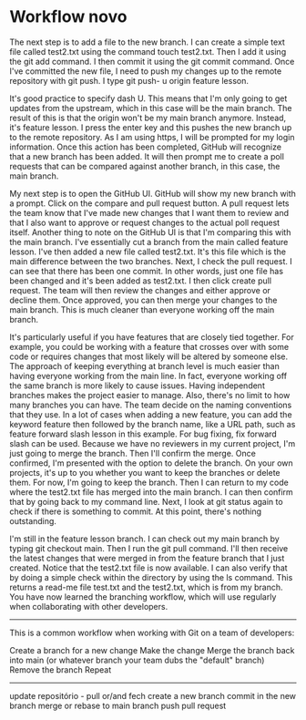 # Workflow novo

The next step is to add a file to the new branch. I can create a simple text file called test2.txt using the command touch test2.txt. Then I add it using the git add command. I then commit it using the git commit command. Once I've committed the new file, I need to push my changes up to the remote repository with git push. I type git push- u origin feature lesson.


It's good practice to specify dash U. This means that I'm only going to get updates from the upstream, which in this case will be the main branch. The result of this is that the origin won't be my main branch anymore. Instead, it's feature lesson. I press the enter key and this pushes the new branch up to the remote repository. As I am using https, I will be prompted for my login information. Once this action has been completed, GitHub will recognize that a new branch has been added. It will then prompt me to create a poll requests that can be compared against another branch, in this case, the main branch.

My next step is to open the GitHub UI. GitHub will show my new branch with a prompt. Click on the compare and pull request button. A pull request lets the team know that I've made new changes that I want them to review and that I also want to approve or request changes to the actual poll request itself. Another thing to note on the GitHub UI is that I'm comparing this with the main branch. I've essentially cut a branch from the main called feature lesson. I've then added a new file called test2.txt. It's this file which is the main difference between the two branches. Next, I check the pull request. I can see that there has been one commit. In other words, just one file has been changed and it's been added as test2.txt. I then click create pull request. The team will then review the changes and either approve or decline them. Once approved, you can then merge your changes to the main branch. This is much cleaner than everyone working off the main branch.

It's particularly useful if you have features that are closely tied together. For example, you could be working with a feature that crosses over with some code or requires changes that most likely will be altered by someone else. The approach of keeping everything at branch level is much easier than having everyone working from the main line. In fact, everyone working off the same branch is more likely to cause issues. Having independent branches makes the project easier to manage. Also, there's no limit to how many branches you can have. The team decide on the naming conventions that they use. In a lot of cases when adding a new feature, you can add the keyword feature then followed by the branch name, like a URL path, such as feature forward slash lesson in this example. For bug fixing, fix forward slash can be used. Because we have no reviewers in my current project, I'm just going to merge the branch. Then I'll confirm the merge. Once confirmed, I'm presented with the option to delete the branch. On your own projects, it's up to you whether you want to keep the branches or delete them. For now, I'm going to keep the branch. Then I can return to my code where the test2.txt file has merged into the main branch. I can then confirm that by going back to my command line. Next, I look at git status again to check if there is something to commit. At this point, there's nothing outstanding.

I'm still in the feature lesson branch. I can check out my main branch by typing git checkout main. Then I run the git pull command. I'll then receive the latest changes that were merged in from the feature branch that I just created. Notice that the test2.txt file is now available. I can also verify that by doing a simple check within the directory by using the ls command. This returns a read-me file test.txt and the test2.txt, which is from my branch. You have now learned the branching workflow, which will use regularly when collaborating with other developers.

---

This is a common workflow when working with Git on a team of developers:

Create a branch for a new change
Make the change
Merge the branch back into main (or whatever branch your team dubs the "default" branch)
Remove the branch
Repeat

--- 

update repositório - pull or/and fech
create a new branch
commit in the new branch
merge or rebase to main branch 
push
pull request